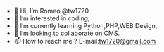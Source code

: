 - 👋 Hi, I’m Romeo @tw1720
- 👀 I’m interested in coding,
- 🌱 I’m currently learning Python,PHP,WEB Design,
- 💞️ I’m looking to collaborate on CMS.
- 📫 How to reach me ? E-mail:tw1720@gmail.com

<!---
tw1720/tw1720 is a ✨ special ✨ repository because its `README.md` (this file) appears on your GitHub profile.
You can click the Preview link to take a look at your changes.
--->
